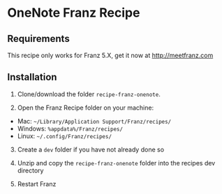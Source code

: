 # OneNote Franz Recipe

## Requirements
This recipe only works for Franz 5.X, get it now at http://meetfranz.com

## Installation

1. Clone/download the folder `recipe-franz-onenote`.

2. Open the Franz Recipe folder on your machine:
  * Mac: `~/Library/Application Support/Franz/recipes/`
  * Windows: `%appdata%/Franz/recipes/`
  * Linux: `~/.config/Franz/recipes/`

3. Create a `dev` folder if you have not already done so

3. Unzip and copy the `recipe-franz-onenote` folder into the recipes dev directory

4. Restart Franz